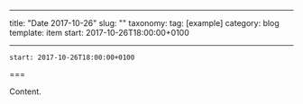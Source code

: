 
---
title: "Date 2017-10-26"
slug: ""
taxonomy:
tag: [example]
category: blog
template: item
start: 2017-10-26T18:00:00+0100

---

``start: 2017-10-26T18:00:00+0100``

===

Content.
